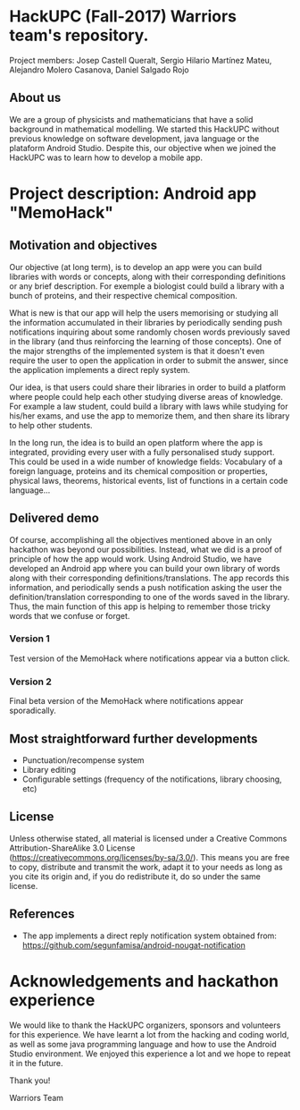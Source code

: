 # HackUPC (Fall-2017) Warriors team's repository.
Project members: Josep Castell Queralt, Sergio Hilario Martínez Mateu, Alejandro Molero Casanova, Daniel Salgado Rojo

## About us
We are a group of physicists and mathematicians that have a solid background in mathematical modelling. We started this HackUPC without previous knowledge on software development, java language or the plataform Android Studio. Despite this, our objective when we joined the HackUPC was to learn how to develop a mobile app.

# Project description: Android app "MemoHack"
## Motivation and objectives
Our objective (at long term), is to develop an app were you can build libraries with words or concepts, along with their corresponding definitions or any brief description. For exemple a biologist could build a library with a bunch of proteins, and their respective chemical composition.

What is new is that our app will help the users memorising or studying all the information accumulated in their libraries by periodically sending push notifications inquiring about some randomly chosen words previously saved in the library (and thus reinforcing the learning of those concepts). One of the major strengths of the implemented system is that it doesn't even require the user to open the application in order to submit the answer, since the application implements a direct reply system. 

Our idea, is that users could share their libraries in order to build a platform where people could help each other studying diverse areas of knowledge. For example a law student, could build a library with laws while studying for his/her exams, and use the app to memorize them, and then share its library to help other students. 

In the long run, the idea is to build an open platform where the app is integrated, providing every user with a fully personalised study support. This could be used in a wide number of knowledge fields: Vocabulary of a foreign language, proteins and its chemical composition or properties, physical laws, theorems, historical events, list of functions in a certain code language...

## Delivered demo
Of course, accomplishing all the objectives mentioned above in an only hackathon was beyond our possibilities. Instead, what we did is a proof of principle of how the app would work. Using Android Studio, we have developed an Android app where you can build your own library of words along with their corresponding definitions/translations. The app records this information, and periodically sends a push notification asking the user the definition/translation corresponding to one of the words saved in the library. Thus, the main function of this app is helping to remember those tricky words that we confuse or forget.

### Version 1
Test version of the MemoHack where notifications appear via a button click.
### Version 2
Final beta version of the MemoHack where notifications appear sporadically.

## Most straightforward further developments
* Punctuation/recompense system
* Library editing
* Configurable settings (frequency of the notifications, library choosing, etc)

## License
Unless otherwise stated, all material is licensed under a  Creative Commons Attribution-ShareAlike 3.0 License (<https://creativecommons.org/licenses/by-sa/3.0/>). This means you are free to copy, distribute and transmit the work, adapt it to your needs as long as you cite its origin and, if you do redistribute it, do so under the same license.

## References
* The app implements a direct reply notification system obtained from: https://github.com/segunfamisa/android-nougat-notification


# Acknowledgements and hackathon experience
We would like to thank the HackUPC organizers, sponsors and volunteers for this experience. We have learnt a lot from the hacking and coding world, as well as some java programming language and how to use the Android Studio environment. We enjoyed this experience a lot and we hope to repeat it in the future.

Thank you! 

Warriors Team
